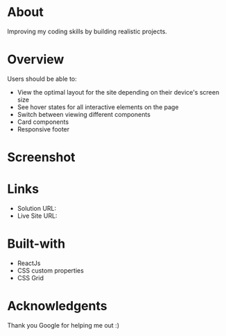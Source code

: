 
# About

   Improving my coding skills by building realistic projects.


# Overview

  Users should be able to:

   - View the optimal layout for the site depending on their device's screen size
   - See hover states for all interactive elements on the page
   - Switch between viewing different components
   - Card components
   - Responsive footer
   
# Screenshot

 
# Links
  - Solution URL: 
  - Live Site URL:  
  
# Built-with
  - ReactJs
  - CSS custom properties
  - CSS Grid
  
# Acknowledgents
   Thank you Google for helping me out :)
